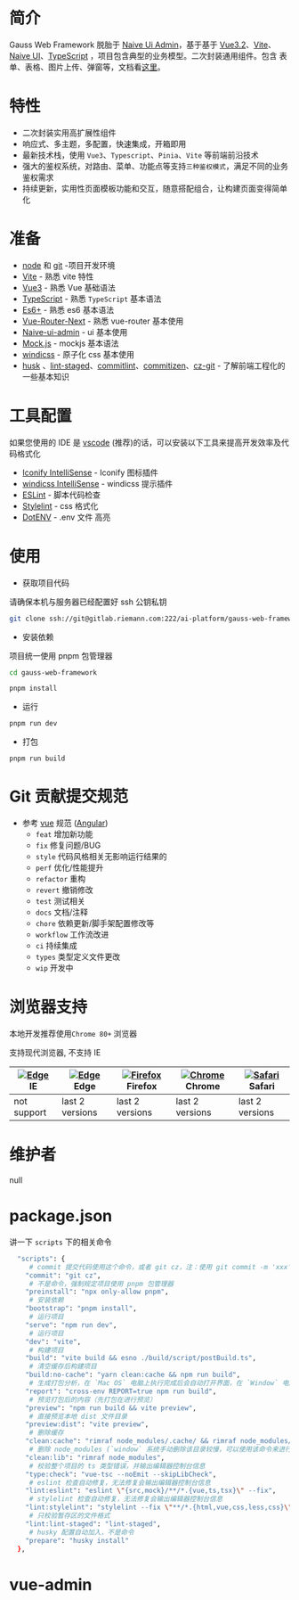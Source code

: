 # 简介

Gauss Web Framework 脱胎于 [Naive Ui Admin](https://github.com/jekip/naive-ui-admin)，基于基于 [Vue3.2](https://github.com/vuejs/vue-next)、[Vite](https://github.com/vitejs/vite)、 [Naive UI](https://www.naiveui.com/)、[TypeScript](https://www.typescriptlang.org/) ，项目包含典型的业务模型。二次封装通用组件。包含 表单、表格、图片上传、弹窗等，文档看[这里](https://docs.naiveadmin.com/components/table.html)。

# 特性

- 二次封装实用高扩展性组件
- 响应式、多主题，多配置，快速集成，开箱即用
- 最新技术栈，使用 `Vue3`、`Typescript`、`Pinia`、`Vite` 等前端前沿技术
- 强大的鉴权系统，对路由、菜单、功能点等支持`三种鉴权模式`，满足不同的业务鉴权需求
- 持续更新，实用性页面模板功能和交互，随意搭配组合，让构建页面变得简单化

# 准备

- [node](http://nodejs.org/) 和 [git](https://git-scm.com/) -项目开发环境
- [Vite](https://vitejs.dev/) - 熟悉 vite 特性
- [Vue3](https://v3.vuejs.org/) - 熟悉 Vue 基础语法
- [TypeScript](https://www.typescriptlang.org/) - 熟悉 `TypeScript` 基本语法
- [Es6+](http://es6.ruanyifeng.com/) - 熟悉 es6 基本语法
- [Vue-Router-Next](https://next.router.vuejs.org/) - 熟悉 vue-router 基本使用
- [Naive-ui-admin](https://www.naiveui.com/) - ui 基本使用
- [Mock.js](https://github.com/nuysoft/Mock) - mockjs 基本语法
- [windicss](https://cn.windicss.org/guide/) - 原子化 css 基本使用
- [husk](https://github.com/typicode/husky) 、[lint-staged](https://github.com/okonet/lint-staged)、[commitlint](https://github.com/conventional-changelog/commitlint)、[commitizen](https://github.com/conventional-changelog/commitlint)、[cz-git](https://cz-git.qbb.sh/zh/) - 了解前端工程化的一些基本知识

# 工具配置

如果您使用的 IDE 是 [vscode](https://code.visualstudio.com/) (推荐)的话，可以安装以下工具来提高开发效率及代码格式化

- [Iconify IntelliSense](https://marketplace.visualstudio.com/items?itemName=antfu.iconify) - Iconify 图标插件
- [windicss IntelliSense](https://marketplace.visualstudio.com/items?itemName=voorjaar.windicss-intellisense) - windicss 提示插件
- [ESLint](https://marketplace.visualstudio.com/items?itemName=dbaeumer.vscode-eslint) - 脚本代码检查
- [Stylelint](https://marketplace.visualstudio.com/items?itemName=stylelint.vscode-stylelint) - css 格式化
- [DotENV](https://marketplace.visualstudio.com/items?itemName=mikestead.dotenv) - .env 文件 高亮

# 使用

- 获取项目代码

请确保本机与服务器已经配置好 ssh 公钥私钥

```bash
git clone ssh://git@gitlab.riemann.com:222/ai-platform/gauss-web-framework.git
```

- 安装依赖

项目统一使用 pnpm 包管理器

```bash
cd gauss-web-framework

pnpm install
```

- 运行

```bash
pnpm run dev
```

- 打包

```bsha
pnpm run build
```

# Git 贡献提交规范

- 参考 [vue](https://github.com/vuejs/vue/blob/dev/.github/COMMIT_CONVENTION.md) 规范 ([Angular](https://github.com/conventional-changelog/conventional-changelog/tree/master/packages/conventional-changelog-angular))
  - `feat` 增加新功能
  - `fix` 修复问题/BUG
  - `style` 代码风格相关无影响运行结果的
  - `perf` 优化/性能提升
  - `refactor` 重构
  - `revert` 撤销修改
  - `test` 测试相关
  - `docs` 文档/注释
  - `chore` 依赖更新/脚手架配置修改等
  - `workflow` 工作流改进
  - `ci` 持续集成
  - `types` 类型定义文件更改
  - `wip` 开发中

# 浏览器支持

本地开发推荐使用`Chrome 80+` 浏览器

支持现代浏览器, 不支持 IE

| [![ Edge](https://raw.githubusercontent.com/alrra/browser-logos/master/src/edge/edge_48x48.png)](http://godban.github.io/browsers-support-badges/) IE | [![ Edge](https://raw.githubusercontent.com/alrra/browser-logos/master/src/edge/edge_48x48.png)](http://godban.github.io/browsers-support-badges/) Edge | [![Firefox](https://raw.githubusercontent.com/alrra/browser-logos/master/src/firefox/firefox_48x48.png)](http://godban.github.io/browsers-support-badges/) Firefox | [![Chrome](https://raw.githubusercontent.com/alrra/browser-logos/master/src/chrome/chrome_48x48.png)](http://godban.github.io/browsers-support-badges/) Chrome | [![Safari](https://raw.githubusercontent.com/alrra/browser-logos/master/src/safari/safari_48x48.png)](http://godban.github.io/browsers-support-badges/) Safari |
| ------------------------------------------------------------ | ------------------------------------------------------------ | ------------------------------------------------------------ | ------------------------------------------------------------ | ------------------------------------------------------------ |
| not support                                                  | last 2 versions                                              | last 2 versions                                              | last 2 versions                                              | last 2 versions                                              |

# 维护者

null

# package.json

讲一下 `scripts` 下的相关命令

```bash
  "scripts": {
     # commit 提交代码使用这个命令，或者 git cz，注：使用 git commit -m 'xxx' 原生会被打断提交
    "commit": "git cz",	
     # 不是命令，强制规定项目使用 pnpm 包管理器
    "preinstall": "npx only-allow pnpm",
     # 安装依赖
    "bootstrap": "pnpm install",
     # 运行项目
    "serve": "npm run dev",
     # 运行项目
    "dev": "vite",
     # 构建项目
    "build": "vite build && esno ./build/script/postBuild.ts",
     # 清空缓存后构建项目
    "build:no-cache": "yarn clean:cache && npm run build",
     # 生成打包分析，在 `Mac OS` 电脑上执行完成后会自动打开界面，在 `Window` 电脑上执行完成后需要打开 `./build/.cache/stats.html` 查看
    "report": "cross-env REPORT=true npm run build",
     # 预览打包后的内容（先打包在进行预览）
    "preview": "npm run build && vite preview",
     # 直接预览本地 dist 文件目录
    "preview:dist": "vite preview",
     # 删除缓存
    "clean:cache": "rimraf node_modules/.cache/ && rimraf node_modules/.vite",
     # 删除 node_modules (`window` 系统手动删除该目录较慢，可以使用该命令来进行删除)
    "clean:lib": "rimraf node_modules",
     # 校验整个项目的 ts 类型错误，并输出编辑器控制台信息
    "type:check": "vue-tsc --noEmit --skipLibCheck",
     # eslint 检查自动修复，无法修复会输出编辑器控制台信息
    "lint:eslint": "eslint \"{src,mock}/**/*.{vue,ts,tsx}\" --fix",
     # stylelint 检查自动修复，无法修复会输出编辑器控制台信息
    "lint:stylelint": "stylelint --fix \"**/*.{html,vue,css,less,css}\" --cache --cache-location node_modules/.cache/stylelint/",
     # 只校验暂存区的文件格式
    "lint:lint-staged": "lint-staged",
     # husky 配置自动加入，不是命令
    "prepare": "husky install"
  },
```

# vue-admin
